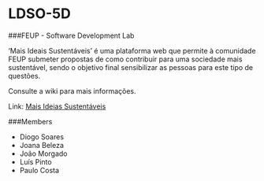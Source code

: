 # LDSO-5D

###FEUP - Software Development Lab

‘Mais Ideais Sustentáveis’ é uma plataforma web que permite à comunidade FEUP submeter propostas de como contribuir para uma sociedade mais sustentável, sendo o objetivo final sensibilizar as pessoas para este tipo de questões.

Consulte a wiki para mais informações.

Link: [Mais Ideias Sustentáveis](http://ideiassustentaveis.fe.up.pt)

###Members
- Diogo Soares
- Joana Beleza
- João Morgado
- Luís Pinto
- Paulo Costa


